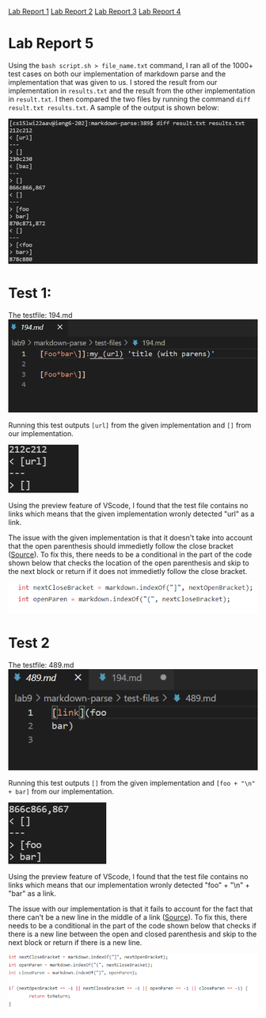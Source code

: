 [Lab Report 1](https://richard21a.github.io/cse15l-lab-reports//lab-report-1-week-2.html)
[Lab Report 2](https://richard21a.github.io/cse15l-lab-reports/lab-report-2-week-4.html)
[Lab Report 3](https://richard21a.github.io/cse15l-lab-reports/lab-report-3/lab-report-3-week-6.html)
[Lab Report 4](https://richard21a.github.io/cse15l-lab-reports/lab-report-4/lab-report-4-week-8.html)

# Lab Report 5

Using the ``bash script.sh > file_name.txt`` command, I ran all of the 1000+ test cases on both our implementation of markdown parse and the implementation that was given to us. I stored the result from our implementation in ``results.txt`` and the result from the other implementation in ``result.txt``. I then compared the two files by running the command ``diff result.txt results.txt``. A sample of the output is shown below:

![image](sampleoutput.png)

# Test 1:

The testfile: 194.md
![image](194.png)

Running this test outputs `[url]` from the given implementation and `[]` from our implementation.

![image](output194.png)

Using the preview feature of VScode, I found that the test file contains no links which means that the given implementation wronly detected "url" as a link.

The issue with the given implementation is that it doesn't take into account that the open parenthesis should immedietly follow the close bracket ([Source](https://spec.commonmark.org/0.30/#links)). To fix this, there needs to be a conditional in the part of the code shown below that checks the location of the open parenthesis and skip to the next block or return if it does not immedietly follow the close bracket.

![Image](194problem.png)

# Test 2

The testfile: 489.md
![image](489.png)

Running this test outputs `[]` from the given implementation and 
`[foo + "\n" + bar]` from our implementation.

![image](489output.png)

Using the preview feature of VScode, I found that the test file contains no links which means that our implementation wronly detected "foo" + "\n" + "bar" as a link.

The issue with our implementation is that it fails to account for the fact that there can't be a new line in the middle of a link ([Source](https://spec.commonmark.org/0.30/#links)). To fix this, there needs to be a conditional in the part of the code shown below that checks if there is a new line between the open and closed parenthesis and skip to the next block or return if there is a new line.

![Image](489problem.png)